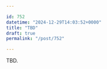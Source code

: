 ```yaml
---

id: 752
datetime: "2024-12-29T14:03:52+0000"
title: "TBD"
draft: true
permalink: "/post/752"

---
```


TBD.
